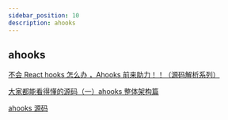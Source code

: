 ```yaml
---
sidebar_position: 10
description: ahooks
---
```


## ahooks

[不会 React hooks 怎么办 ，Ahooks 前来助力！！（源码解析系列）](https://juejin.cn/post/7118549712268951559)

[大家都能看得懂的源码（一）ahooks 整体架构篇](https://juejin.cn/post/7105396478268407815)

[ahooks 源码](https://juejin.cn/column/7105396144116613128)
